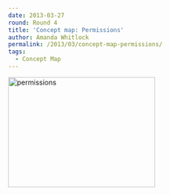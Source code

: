 ```yaml
---
date: 2013-03-27
round: Round 4
title: 'Concept map: Permissions'
author: Amanda Whitlock
permalink: /2013/03/concept-map-permissions/
tags:
  - Concept Map
---
```

<p><a href="/training-course/uploads/2013/03/permissions.pdf"><a href="/training-course/uploads/2013/03/permissions.png"><img class="alignnone size-medium wp-image-1956" alt="permissions" src="/training-course/uploads/2013/03/permissions-300x225.png" width="300" height="225" /></a><br />
</a></p>
